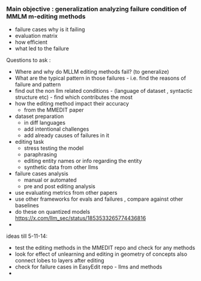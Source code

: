 
### Main objective : generalization analyzing failure condition of MMLM m-editing methods

- failure cases why is it failing 
- evaluation matrix 
- how efficient
- what led to the failure



Questions to ask :

- Where and why do MLLM  editing methods fail? (to generalize)
- What are the typical pattern in those failures - i.e. find the reasons of failure and pattern
- find out the non llm related conditions - (language of dataset , syntactic structure etc) - find  which contributes the most
- how the editing  method impact their accuracy 
	- from the MMEDIT paper
- dataset preparation 
	- in diff languages
	- add intentional challenges
	- add already causes of failures in it
- editing task 
	- stress testing the model
	- paraphrasing
	- editing entity names or info regarding the entity
	- synthetic data from other llms
- failure cases analysis
	- manual or automated
	- pre and post editing analysis
- use evaluating metrics from other papers
- use other frameworks for evals and failures , compare against other baselines 
- do these on quantized models https://x.com/llm_sec/status/1853533265774436816
- 



ideas till 5-11-14:
- test the editing methods in the MMEDIT repo and check for any methods 
- look for effect of unlearning and editing in geometry of concepts also connect lobes to layers after editing
- check for failure cases in EasyEdit repo - llms and methods
- 
